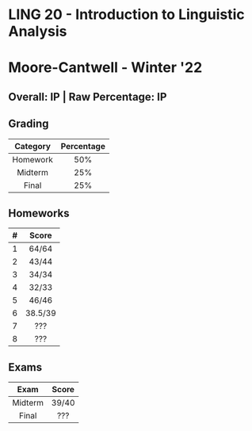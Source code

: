 # LING 20 - Introduction to Linguistic Analysis

# Moore-Cantwell - Winter '22

## Overall: IP | Raw Percentage: IP

## Grading

| Category | Percentage |
| :------: | :--------: |
| Homework |    50%     |
| Midterm  |    25%     |
|  Final   |    25%     |

## Homeworks

|  #   |  Score  |
| :--: | :-----: |
|  1   |  64/64  |
|  2   |  43/44  |
|  3   |  34/34  |
|  4   |  32/33  |
|  5   |  46/46  |
|  6   | 38.5/39 |
|  7   |   ???   |
|  8   |   ???   |

## Exams

|  Exam   | Score |
| :-----: | :---: |
| Midterm | 39/40 |
|  Final  |  ???  |

